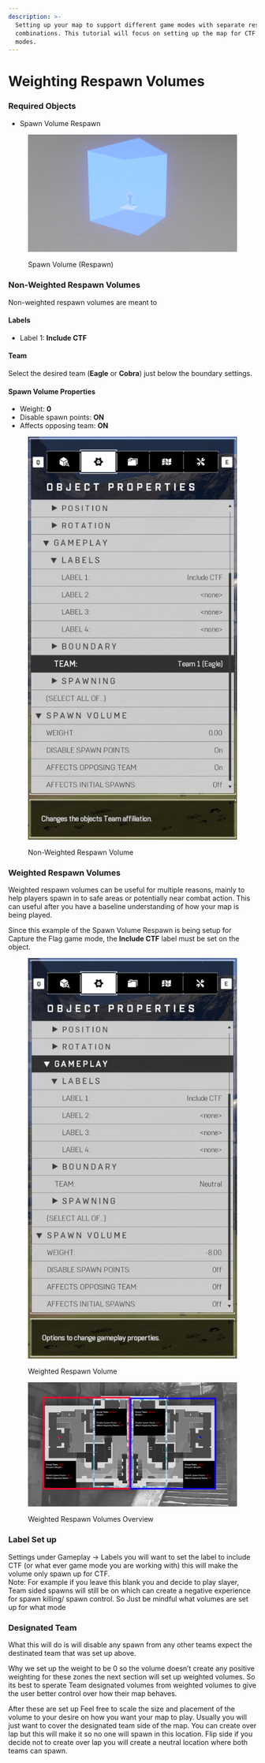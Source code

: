 ```yaml
---
description: >-
  Setting up your map to support different game modes with separate respawn
  combinations. This tutorial will focus on setting up the map for CTF game
  modes.
---
```


# Weighting Respawn Volumes

### Required Objects

* Spawn Volume Respawn

<figure><img src="../../../.gitbook/assets/image (24).png" alt=""><figcaption><p>Spawn Volume (Respawn)</p></figcaption></figure>

### Non-Weighted Respawn Volumes

Non-weighted respawn volumes are meant to

#### Labels

* Label 1: **Include CTF**

#### Team

Select the desired team (**Eagle** or **Cobra**) just below the boundary settings.

#### Spawn Volume Properties

* Weight: **0**
* Disable spawn points: **ON**
* Affects opposing team: **ON**

<figure><img src="../../../.gitbook/assets/image (25).png" alt=""><figcaption><p>Non-Weighted Respawn Volume</p></figcaption></figure>

### Weighted Respawn Volumes

Weighted respawn volumes can be useful for multiple reasons, mainly to help players spawn in to safe areas or potentially near combat action. This can useful after you have a baseline understanding of how your map is being played.

Since this example of the Spawn Volume Respawn is being setup for Capture the Flag game mode, the **Include CTF** label must be set on the object.

<figure><img src="../../../.gitbook/assets/image (26).png" alt=""><figcaption><p>Weighted Respawn Volume</p></figcaption></figure>

<figure><img src="../../../.gitbook/assets/image (27).png" alt=""><figcaption><p>Weighted Respawn Volumes Overview</p></figcaption></figure>

### Label Set up

Settings under Gameplay -> Labels you will want to set the label to include CTF (or what ever game mode you are working with) this will make the volume only spawn up for CTF.\
Note: For example if you leave this blank you and decide to play slayer, Team sided spawns will still be on which can create a negative experience for spawn killing/ spawn control. So Just be mindful what volumes are set up for what mode

### Designated Team

What this will do is will disable any spawn from any other teams expect the destinated team that was set up above.

Why we set up the weight to be 0 so the volume doesn’t create any positive weighting for these zones the next section will set up weighted volumes. So its best to sperate Team designated volumes from weighted volumes to give the user better control over how their map behaves.

After these are set up Feel free to scale the size and placement of the volume to your desire on how you want your map to play. Usually you will just want to cover the designated team side of the map. You can create over lap but this will make it so no one will spawn in this location. Flip side if you decide not to create over lap you will create a neutral location where both teams can spawn.
